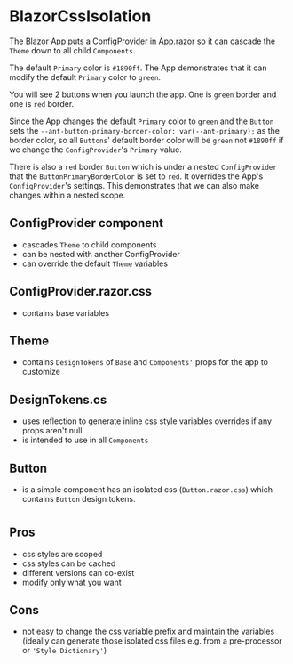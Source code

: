 # BlazorCssIsolation

The Blazor App puts a ConfigProvider in App.razor so it can cascade the `Theme` down to all child `Components`.

The default `Primary` color is `#1890ff`. The App demonstrates that it can modify the default `Primary` color to `green`. 

You will see 2 buttons when you launch the app. One is `green` border and one is `red` border.

Since the App changes the default `Primary` color to `green` and the `Button` sets the `--ant-button-primary-border-color: var(--ant-primary);` as the border color, so all `Buttons`' default border color will be `green` not `#1890ff` if we change the `ConfigProvider`'s `Primary` value.

There is also a `red` border `Button` which is under a nested `ConfigProvider` that the `ButtonPrimaryBorderColor` is set to `red`. It overrides the App's `ConfigProvider`'s settings. This demonstrates that we can also make changes within a nested scope.

## ConfigProvider component
- cascades `Theme` to child components
- can be nested with another ConfigProvider
- can override the default `Theme` variables

## ConfigProvider.razor.css
- contains base variables

## Theme
- contains `DesignTokens` of `Base` and `Components'` props for the app to customize

## DesignTokens.cs
- uses reflection to generate inline css style variables overrides if any props aren't null
- is intended to use in all `Components`

## Button
- is a simple component has an isolated css (`Button.razor.css`) which contains `Button` design tokens.

#

## Pros
- css styles are scoped
- css styles can be cached
- different versions can co-exist
- modify only what you want

## Cons
- not easy to change the css variable prefix and maintain the variables (ideally can generate those isolated css files e.g. from a pre-processor or `'Style Dictionary'`)